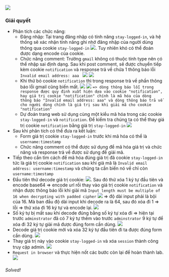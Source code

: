![](img/49.png)
### Giải quyết
- Phân tích các chức năng:
    - Đăng nhập: Tại trang đăng nhập có tính năng `stay-logged-in`, và hệ thống sẽ xác nhận tính năng ghi nhớ đăng nhập của người dùng thông qua cookie `stay-logged-in`
    ![](img/50.png). Tuy nhiên khó có thể đoán được dạng encode của cookie.
    - Chức năng comment: Trường `gmail` không có thuộc tính type nên có thể nhập sai định dạng. Sau khi post comment, sẽ được chuyển tiếp kèm cookie `notification` và response trả về chứa 1 thông báo lỗi `Invalid email address: aaa `
    ![](img/51.png)
    ![](img/52.png)
    - Khi thử bỏ cookie `notification` thì trong response trả về phần thông báo lỗi gmail cũng biến mất.
    ![](img/53.png)
    ![](img/54.png)
    `=> dòng thông báo lỗi trong response được quy định xuất hiện dựa vào cookie "notification", hay giá trị cookie "notification" chính là mã hóa của dòng thông báo "Invalid email address: aaa" và dòng thông báo trả về cho người dùng chính là giá trị sau khi giải mã cho cookie "notification"`
    - Dự đoán trang web sử dụng cùng một kiểu mã hóa trong các cookie `stay-logged-in` và `notification`. Để kiểm tra chúng ta có thể thay giá trị cookie `notification` bằng giá trị `stay-logged-in`
    ![](img/55.png)
- Sau khi phân tích có thể đưa ra kết luận:
    - Form giá trị cookie `stay-logged-in` trước khi mã hóa có thể là `username:timestamp`
    - Chức năng comment có thể được sử dụng để mã hóa giá trị và chức năng và response trả về được sử dụng để giải mã.
- Tiếp theo cần tìm cách để mã hóa đúng giá trị đã cookie `stay-logged-in` tức là giá trị cookie `notification` sau khi giả mã là `Invalid email address: username:timestamp` và chúng ta cần biến nó về chỉ còn `username:timestamp`
- Đầu tiên thử decode giá trị cookie:
![](img/56.png). Sau đó thử xóa 1 ký tự đầu tiên và encode base64 => encode url rồi thay vào giá trị cookie `notification` và nhận được thông báo lỗi khi giải mã `Input length must be multiple of 16 when decrypting with padded cipher` 
![](img/57.png)
=> độ dài input phải là bội của 16. Mà ban đầu độ dài input khi decode ra là 64, sau đó xóa đi 1 => lỗi => thử xóa đi 16 ký tự và encode lại.
![](img/58.png)
- Số ký tự bị mất sau khi decode đúng bằng số ký tự xóa đi => hiện tại trước `adminstrator` đã có 7 ký tự thêm vào trước `adminstrator` 9 ký tự để xóa đi 32 ký tự giải mã được đúng form cần dùng.
![](img/59.png)
- Decode giá trị cookie mới và xóa 32 ký tự đầu tiên đi ta được đúng form cần dùng.
![](img/60.png)
- Thay giá trị này vào cookie `stay-logged-in` và xóa `session` thành công truy cập admin.
![](img/61.png)
- `Request in browser` và thực hiện nốt các bước còn lại để hoàn thành lab.
![](img/62.png)
###### Solved!




         